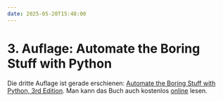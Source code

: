 ```yaml
---
date: 2025-05-20T15:48:00
---
```


# 3. Auflage: Automate the Boring Stuff with Python
Die dritte Auflage ist gerade erschienen:
[Automate the Boring Stuff with Python, 3rd Edition](https://www.amazon.de/gp/product/B0CG8BSP2R). 
Man kann das Buch auch kostenlos 
[online](https://automatetheboringstuff.com/) 
lesen.
